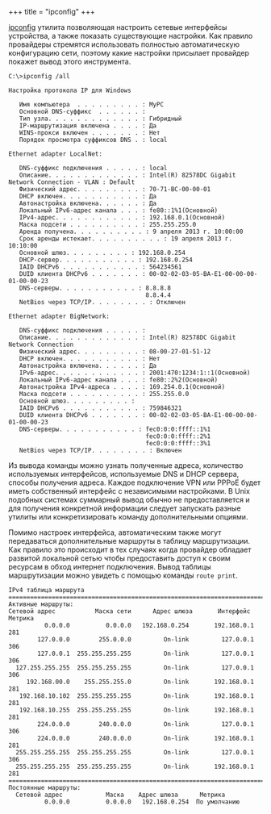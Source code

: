 +++
title = "ipconfig"
+++


[ipconfig](https://ru.wikipedia.org/wiki/ipconfig) утилита позволяющая настроить сетевые интерфейсы устройства, а также показать существующие настройки. Как правило провайдеры стремятся использовать полностью автоматическую конфигурацию сети, поэтому какие настройки присылает провайдер покажет вывод этого инструмента.

```
C:\>ipconfig /all

Настройка протокола IP для Windows

   Имя компьютера  . . . . . . . . . : MyPC
   Основной DNS-суффикс  . . . . . . : 
   Тип узла. . . . . . . . . . . . . : Гибридный
   IP-маршрутизация включена . . . . : Да
   WINS-прокси включен . . . . . . . : Нет
   Порядок просмотра суффиксов DNS . : local

Ethernet adapter LocalNet:

   DNS-суффикс подключения . . . . . : local
   Описание. . . . . . . . . . . . . : Intel(R) 82578DC Gigabit Network Connection - VLAN : Default
   Физический адрес. . . . . . . . . : 70-71-BC-00-00-01
   DHCP включен. . . . . . . . . . . : Да
   Автонастройка включена. . . . . . : Да
   Локальный IPv6-адрес канала . . . : fe80::1%1(Основной) 
   IPv4-адрес. . . . . . . . . . . . : 192.168.0.1(Основной) 
   Маска подсети . . . . . . . . . . : 255.255.255.0
   Аренда получена. . . . . . . . . . : 9 апреля 2013 г. 10:00:00
   Срок аренды истекает. . . . . . . . . . : 19 апреля 2013 г. 10:10:00
   Основной шлюз. . . . . . . . . : 192.168.0.254
   DHCP-сервер. . . . . . . . . . . : 192.168.0.254
   IAID DHCPv6 . . . . . . . . . . . : 564234561
   DUID клиента DHCPv6 . . . . . . . : 00-02-02-03-05-BA-E1-00-00-00-01-00-00-23
   DNS-серверы. . . . . . . . . . . : 8.8.8.8
                                      8.8.4.4
   NetBios через TCP/IP. . . . . . . . : Отключен

Ethernet adapter BigNetwork:

   DNS-суффикс подключения . . . . . : 
   Описание. . . . . . . . . . . . . : Intel(R) 82578DC Gigabit Network Connection
   Физический адрес. . . . . . . . . : 08-00-27-01-51-12
   DHCP включен. . . . . . . . . . . : Нет
   Автонастройка включена. . . . . . : Да
   IPv6-адрес. . . . . . . . . . . . : 2001:470:1234:1::1(Основной) 
   Локальный IPv6-адрес канала . . . : fe80::2%2(Основной) 
   Автонастройка IPv4-адреса . . . . : 169.254.0.1(Основной) 
   Маска подсети . . . . . . . . . . : 255.255.0.0
   Основной шлюз. . . . . . . . . : 
   IAID DHCPv6 . . . . . . . . . . . : 759846321
   DUID клиента DHCPv6 . . . . . . . : 00-02-02-03-05-BA-E1-00-00-00-01-00-00-23
   DNS-серверы. . . . . . . . . . . : fec0:0:0:ffff::1%1
                                      fec0:0:0:ffff::2%1
                                      fec0:0:0:ffff::3%1
   NetBios через TCP/IP. . . . . . . . : Включен
```

Из вывода команды можно узнать полученные адреса, количество используемых интерфейсов, используемые DNS и DHCP сервера, способы получения адреса. Каждое подключение VPN или PPPoE будет иметь собственный интерфейс с независимыми настройками. В Unix подобных системах суммарный вывод обычно не предоставляется и для получения конкретной информации следует запускать разные утилиты или конкретизировать команду дополнительными опциями.

Помимо настроек интерфейса, автоматическим также могут передаваться дополнительные маршруты в таблицу маршрутизации. Как правило это происходит в тех случаях когда провайдер обладает развитой локальной сетью чтобы предоставить доступ к своим ресурсам в обход интернет подключения. Вывод таблицы маршрутизации можно увидеть с помощью команды `route print`.

```
IPv4 таблица маршрута
===========================================================================
Активные маршруты:
Сетевой адрес           Маска сети      Адрес шлюза       Интерфейс  Метрика
          0.0.0.0          0.0.0.0   192.168.0.254       192.168.0.1    281
        127.0.0.0        255.0.0.0         On-link         127.0.0.1    306
        127.0.0.1  255.255.255.255         On-link         127.0.0.1    306
  127.255.255.255  255.255.255.255         On-link         127.0.0.1    306
     192.168.00.0    255.255.255.0         On-link       192.168.0.1    281
   192.168.10.102  255.255.255.255         On-link       192.168.0.1    281
   192.168.10.255  255.255.255.255         On-link       192.168.0.1    281
        224.0.0.0        240.0.0.0         On-link         127.0.0.1    306
        224.0.0.0        240.0.0.0         On-link       192.168.0.1    281
  255.255.255.255  255.255.255.255         On-link         127.0.0.1    306
  255.255.255.255  255.255.255.255         On-link       192.168.0.1    281
===========================================================================
Постоянные маршруты:
  Сетевой адрес            Маска    Адрес шлюза      Метрика
          0.0.0.0          0.0.0.0   192.168.0.254  По умолчанию
```